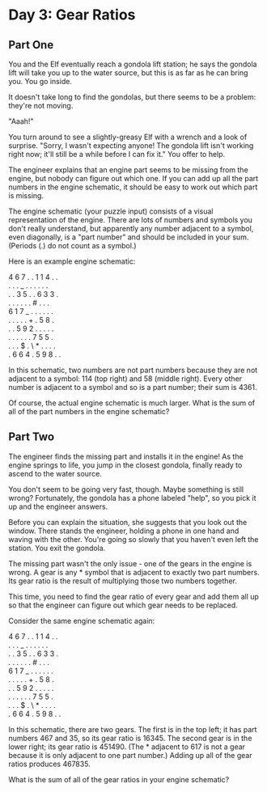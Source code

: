 # Day 3: Gear Ratios

## Part One

You and the Elf eventually reach a gondola lift station; he says the gondola lift will take you up to the water source, but this is as far as he can bring you. You go inside.

It doesn't take long to find the gondolas, but there seems to be a problem: they're not moving.

"Aaah!"

You turn around to see a slightly-greasy Elf with a wrench and a look of surprise. "Sorry, I wasn't expecting anyone! The gondola lift isn't working right now; it'll still be a while before I can fix it." You offer to help.

The engineer explains that an engine part seems to be missing from the engine, but nobody can figure out which one. If you can add up all the part numbers in the engine schematic, it should be easy to work out which part is missing.

The engine schematic (your puzzle input) consists of a visual representation of the engine. There are lots of numbers and symbols you don't really understand, but apparently any number adjacent to a symbol, even diagonally, is a "part number" and should be included in your sum. (Periods (.) do not count as a symbol.)

Here is an example engine schematic:

4 6 7 . . 1 1 4 . .\
. . . _ . . . . . .\
. . 3 5 . . 6 3 3 .\
. . . . . . # . . .\
6 1 7 _ . . . . . .\
. . . . . + . 5 8 .\
. . 5 9 2 . . . . .\
. . . . . . 7 5 5 .\
. . . $ . \ \* . . . .\
. 6 6 4 . 5 9 8 . .

In this schematic, two numbers are not part numbers because they are not adjacent to a symbol: 114 (top right) and 58 (middle right). Every other number is adjacent to a symbol and so is a part number; their sum is 4361.

Of course, the actual engine schematic is much larger. What is the sum of all of the part numbers in the engine schematic?

## Part Two

The engineer finds the missing part and installs it in the engine! As the engine springs to life, you jump in the closest gondola, finally ready to ascend to the water source.

You don't seem to be going very fast, though. Maybe something is still wrong? Fortunately, the gondola has a phone labeled "help", so you pick it up and the engineer answers.

Before you can explain the situation, she suggests that you look out the window. There stands the engineer, holding a phone in one hand and waving with the other. You're going so slowly that you haven't even left the station. You exit the gondola.

The missing part wasn't the only issue - one of the gears in the engine is wrong. A gear is any \* symbol that is adjacent to exactly two part numbers. Its gear ratio is the result of multiplying those two numbers together.

This time, you need to find the gear ratio of every gear and add them all up so that the engineer can figure out which gear needs to be replaced.

Consider the same engine schematic again:

4 6 7 . . 1 1 4 . .\
. . . _ . . . . . .\
. . 3 5 . . 6 3 3 .\
. . . . . . # . . .\
6 1 7 _ . . . . . .\
. . . . . + . 5 8 .\
. . 5 9 2 . . . . .\
. . . . . . 7 5 5 .\
. . . $ . \ \* . . . .\
. 6 6 4 . 5 9 8 . .

In this schematic, there are two gears. The first is in the top left; it has part numbers 467 and 35, so its gear ratio is 16345. The second gear is in the lower right; its gear ratio is 451490. (The \* adjacent to 617 is not a gear because it is only adjacent to one part number.) Adding up all of the gear ratios produces 467835.

What is the sum of all of the gear ratios in your engine schematic?
